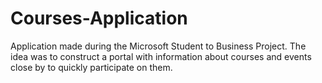 # Courses-Application
Application made during the Microsoft Student to Business Project. The idea was to construct a portal with information about courses and events close by to quickly participate on them.
